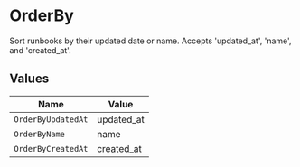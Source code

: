# OrderBy

Sort runbooks by their updated date or name. Accepts 'updated_at', 'name', and 'created_at'.


## Values

| Name               | Value              |
| ------------------ | ------------------ |
| `OrderByUpdatedAt` | updated_at         |
| `OrderByName`      | name               |
| `OrderByCreatedAt` | created_at         |